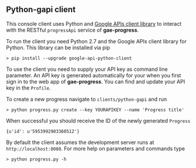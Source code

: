 ## Python-gapi client

This console client uses Python and [Google APIs client library](https://developers.google.com/discovery/libraries) to interact with the RESTful `progressApi` service of **gae-progress**.

To run the client you need Python 2.7 and the Google APIs client library for Python. This library can be installed via pip

```
> pip install --upgrade google-api-python-client
```

To use the client you need to supply your API key as command line parameter. An API key is generated automatically for your when you first sign in to the web app of **gae-progress**. You can find and update your API key in the `Profile`.

To create a new progress navigate to `clients/python-gapi` and run
```
> python progress.py create --key YOURAPIKEY --name 'Progress title'
```

When successful you should receive the ID of the newly generated `Progress`

```
{u'id': u'5953992903360512'}
```

By default the client assumes the development server runs at `http://localhost:8080`. For more help on parameters and commands type

```
> python progress.py -h
```
